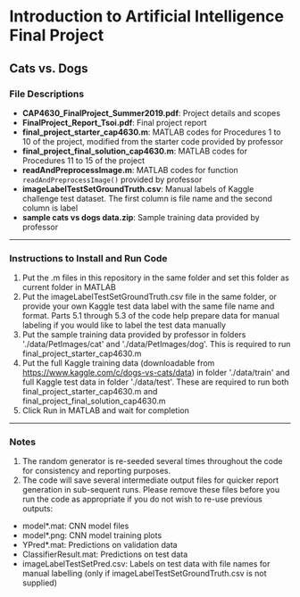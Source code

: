 # Introduction to Artificial Intelligence Final Project  
## Cats vs. Dogs

### File Descriptions
- **CAP4630_FinalProject_Summer2019.pdf**: Project details and scopes  
- **FinalProject_Report_Tsoi.pdf**: Final project report  
- **final_project_starter_cap4630.m**: MATLAB codes for Procedures 1 to 10 of the project, modified from the starter code provided by professor  
- **final_project_final_solution_cap4630.m**: MATLAB codes for Procedures 11 to 15 of the project  
- **readAndPreprocessImage.m**: MATLAB codes for function `readAndPreprocessImage()` provided by professor  
- **imageLabelTestSetGroundTruth.csv**: Manual labels of Kaggle challenge test dataset. The first column is file name and the second column is label  
- **sample cats vs dogs data.zip**: Sample training data provided by professor  

---

### Instructions to Install and Run Code
1. Put the .m files in this repository in the same folder and set this folder as current folder in MATLAB
2. Put the imageLabelTestSetGroundTruth.csv file in the same folder, or provide your own Kaggle test data label with the same file name and format. Parts 5.1 through 5.3 of the code help prepare data for manual labeling if you would like to label the test data manually
3. Put the sample training data provided by professor in folders './data/PetImages/cat' and './data/PetImages/dog'. This is required to run final_project_starter_cap4630.m
4. Put the full Kaggle training data (downloadable from https://www.kaggle.com/c/dogs-vs-cats/data) in folder './data/train' and full Kaggle test data in folder './data/test'. These are required to run both final_project_starter_cap4630.m and final_project_final_solution_cap4630.m
5. Click Run in MATLAB and wait for completion

---

### Notes
1. The random generator is re-seeded several times throughout the code for consistency and reporting purposes.
2. The code will save several intermediate output files for quicker report generation in sub-sequent runs. Please remove these files before you run the code as appropriate if you do not wish to re-use previous outputs:
- model*.mat: CNN model files
- model*.png: CNN model training plots
- YPred*.mat: Predictions on validation data
- ClassifierResult.mat: Predictions on test data
- imageLabelTestSetPred.csv: Labels on test data with file names for manual labelling (only if imageLabelTestSetGroundTruth.csv is not supplied)
